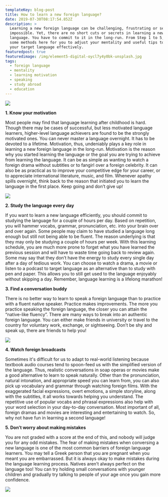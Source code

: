 ```yaml
---
templateKey: blog-post
title: How to learn a new foreign language?
date: 2019-07-30T08:17:54.852Z
description: >
  Learning a new foreign language can be challenging, frustrating or seem
  impossible. Yet, there are no short cuts or secrets in learning a new
  language. You have to commit to it in the long-run. From Step 1 to 5, we have
  some methods here for you to adjust your mentality and useful tips to learn
  your target language effectively. 
featuredpost: true
featuredimage: /img/element5-digital-oycl7y4y0bk-unsplash.jpg
tags:
  - foreign language
  - mentality
  - learning motivation
  - speaking
  - study abroad
  - education
---
```

![](/img/element5-digital-oycl7y4y0bk-unsplash.jpg)

**1. Know your motivation**

Most people may find that language learning after childhood is hard. Though there may be cases of successful, but less motivated language learners, higher-level language achievers are found to be the strongly motivated ones. You can never master a language overnight. It has to be devoted to a lifetime. Motivation, thus, undeniably plays a key role in learning a new foreign language in the long-run. Motivation is the reason why you started learning the language or the goal you are trying to achieve from learning the language. It can be as simple as wanting to watch a foreign drama without subtitles or to fangirl over a foreign celebrity. It can also be as practical as to improve your competitive edge for your career, or to appreciate international literature, music, and film. Whenever apathy spills overnight, think back to the reason that initiated you to learn the language in the first place. Keep going and don’t give up!

![](/img/freestocks-org-11sgh7u6tmi-unsplash.jpg)

**2. Study the language every day**

If you want to learn a new language efficiently, you should commit to studying the language for a couple of hours per day. Based on repetition, you will hammer vocabs, grammar, pronunciation, etc. into your brain over and over again. Some people may claim to have studied a language long enough but still not being able to be fluent. The reason underlying is that they may only be studying a couple of hours per week. With this learning schedule, you are much more prone to forget what you have learned the previous session and will have to waste time going back to review again. Some may say that they don’t have the energy to study every single day after a day of tedious work. You can choose to watch a drama, a movie or listen to a podcast to target language as an alternative than to study with pen and paper. This allows you to still get used to the language enjoyably without skipping a day. Remember, language learning is a lifelong marathon!

**3. Find a conversation buddy**

There is no better way to learn to speak a foreign language than to practice with a fluent native speaker. Practice makes improvements. The more you practice speaking the foreign language, the closer you can attain the “native-like fluency”. There are many ways to break into an authentic foreign language. You can either make friends in university or travel to the country for voluntary work, exchange, or sightseeing. Don’t be shy and speak up, there are friends to help you!

![](/img/anna-vander-stel-zimqnldnkp0-unsplash.jpg)

**4. Watch foreign broadcasts**

Sometimes it's difficult for us to adapt to real-world listening because textbook audio courses tend to spoon-feed us with the simplified version of the language. Thus, realistic conversations in soap operas or movies make a good alternative to learn to speak naturally. Other than the pronunciation, natural intonation, and appropriate speed you can learn from, you can also pick up vocabulary and grammar through watching foreign films. With the exaggerated facial expressions, overt emotions, a simple storyline, along with the subtitles, it all works towards helping you understand. The repetitive use of popular vocabs and phrasal expressions also help with your word selection in your day-to-day conversation. Most important of all, foreign dramas and movies are interesting and entertaining to watch. So, why not have fun in learning a second language!

**5. Don’t worry about making mistakes**

You are not graded with a score at the end of this, and nobody will judge you for any odd mistakes. The fear of making mistakes when conversing a new language is one of the most common barriers of foreign language learners. You may tell a Greek person that you are pregnant when you meant you are embarrassed. But it is always okay to make mistakes during the language learning process. Natives aren’t always perfect on the language too! You can try holding small conversations with younger children and gradually try talking to people of your age once you gain more confidence.

![](/img/1_vpy_wv-81dlmrjuugxubug.jpeg)
